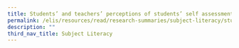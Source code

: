 ```yaml
---
title: Students’ and teachers’ perceptions of students’ self assessment ability
permalink: /elis/resources/read/research-summaries/subject-literacy/student-teacher-perceptions-self-assessment/
description: ""
third_nav_title: Subject Literacy
---
```

